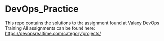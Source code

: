 # DevOps_Practice

This repo contains the solutions to the assignment found at Valaxy DevOps Training
All assignments can be found here: https://devopsrealtime.com/category/projects/

